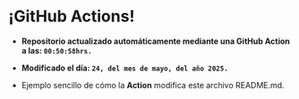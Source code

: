 # ¡GitHub Actions!
* **Repositorio actualizado automáticamente mediante una GitHub Action a las: `00:50:58hrs.`**
* **Modificado el día: `24, del mes de mayo, del año 2025.`**

* Ejemplo sencillo de cómo la **Action** modifica este archivo README.md.
